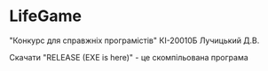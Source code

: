 # LifeGame

"Конкурс для справжніх програмістів"
КІ-20010Б
Лучицький Д.В.

Скачати "RELEASE (EXE is here)" - це скомпільована програма